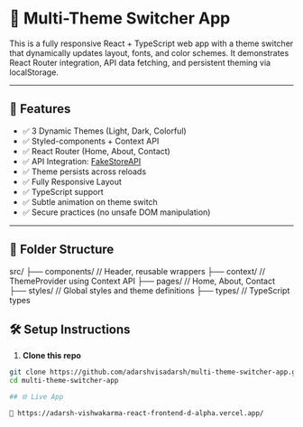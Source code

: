 # 🌈 Multi-Theme Switcher App

This is a fully responsive React + TypeScript web app with a theme switcher that dynamically updates layout, fonts, and color schemes. It demonstrates React Router integration, API data fetching, and persistent theming via localStorage.

---

## 🚀 Features

- ✅ 3 Dynamic Themes (Light, Dark, Colorful)
- ✅ Styled-components + Context API
- ✅ React Router (Home, About, Contact)
- ✅ API Integration: [FakeStoreAPI](https://fakestoreapi.com/products)
- ✅ Theme persists across reloads
- ✅ Fully Responsive Layout
- ✅ TypeScript support
- ✅ Subtle animation on theme switch
- ✅ Secure practices (no unsafe DOM manipulation)

---

## 📂 Folder Structure

src/
├── components/ // Header, reusable wrappers
├── context/ // ThemeProvider using Context API
├── pages/ // Home, About, Contact
├── styles/ // Global styles and theme definitions
├── types/ // TypeScript types



## 🛠️ Setup Instructions

1. **Clone this repo**
```bash
git clone https://github.com/adarshvisadarsh/multi-theme-switcher-app.git
cd multi-theme-switcher-app

## 🌐 Live App

🔗 https://adarsh-vishwakarma-react-frontend-d-alpha.vercel.app/


